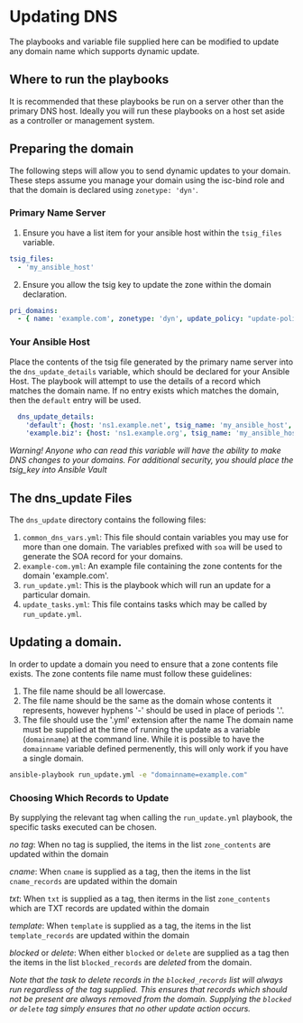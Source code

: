 # Updating DNS
The playbooks and variable file supplied here can be modified to update any domain name which supports dynamic update. 
## Where to run the playbooks
It is recommended that these playbooks be run on a server other than the primary DNS host. Ideally you will run these playbooks on a host set aside as a controller or management system.

## Preparing the domain
The following steps will allow you to send dynamic updates to your domain. These steps assume you manage your domain using the isc-bind role and that the domain is declared using `zonetype: 'dyn'`.

### Primary Name Server
1. Ensure you have a list item for your ansible host within the  `tsig_files` variable.
```yaml
tsig_files:
  - 'my_ansible_host'
```
2. Ensure you allow the tsig key to update the zone within the domain declaration.
```yaml
pri_domains:
  - { name: 'example.com', zonetype: 'dyn', update_policy: "update-policy { grant my_ansible_host zonesub ANY; };", dnssec_policy: "simple" }
```

### Your Ansible Host
Place the contents of the tsig file generated by the primary name server into the `dns_update_details` variable, which should be declared for your Ansible Host.
The playbook will attempt to use the details of a record which matches the domain name. If no entry exists which matches the domain, then the `default` entry will be used.
```yaml
  dns_update_details:
    'default': {host: 'ns1.example.net', tsig_name: 'my_ansible_host', tsig_key: "1234ABCDE!", tsig_algo: "hmac-sha256"}
    'example.biz': {host: 'ns1.example.org', tsig_name: 'my_ansible_host', tsig_key: "{{vault_my_key}}", tsig_algo: "hmac-sha256"}
```
_Warning! Anyone who can read this variable will have the ability to make DNS changes to your domains. For additional security, you should place the tsig_key into Ansible Vault_

## The dns_update Files
The `dns_update` directory contains the following files:
1. `common_dns_vars.yml`: This file should contain variables you may use for more than one domain. The variables prefixed with `soa` will be used to generate the SOA record for your domains.
2. `example-com.yml`: An example file containing the zone contents for the domain 'example.com'.
3. `run_update.yml`: This is the playbook which will run an update for a particular domain.
4. `update_tasks.yml`: This file contains tasks which may be called by `run_update.yml`.

## Updating a domain.
In order to update a domain you need to ensure that a zone contents file exists. The zone contents file name must follow these guidelines:
1. The file name should be all lowercase.
2. The file name should be the same as the domain whose contents it represents, however hyphens '-' should be used in place of periods '.'.
3. The file should use the '.yml' extension after the name
The domain name must be supplied at the time of running the update as a variable (`domainname`) at the command line. While it is possible to have the `domainname` variable defined permenently, this will only work if you have a single domain.
```bash
ansible-playbook run_update.yml -e "domainname=example.com"
```
### Choosing Which Records to Update
By supplying the relevant tag when calling the `run_update.yml` playbook, the specific tasks executed can be chosen.

*_no tag_*: When no tag is supplied, the items in the list `zone_contents` are updated within the domain

*cname*: When `cname` is supplied as a tag, then the items in the list `cname_records` are updated within the domain

*txt*: When `txt` is supplied as a tag, then iterms in the list `zone_contents` which are TXT records are updated within the domain

*template*: When `template` is supplied as a tag, the items in the list `template_records` are updated within the domain

*blocked* or *delete*: When either `blocked` or `delete` are supplied as a tag then the items in the list `blocked_records` are _deleted_ from the domain.

_Note that the task to delete records in the `blocked_records` list will always run regardless of the tag supplied. This ensures that records which should not be present are always removed from the domain. Supplying the `blocked` or `delete` tag simply ensures that no other update action occurs._

